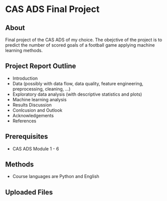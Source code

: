 
# CAS ADS Final Project

## About
Final project of the CAS ADS of my choice. The obejctive of the project is to predict the number of scored goals of a football game applying machine learning methods. 

## Project Report Outline
- Introduction
- Data (possibly with data flow, data quality, feature engineering, preprocessing, cleaning, ...)
- Exploratory data analysis (with descriptive statistics and plots)
- Machine learning analysis
- Results Discussion
- Conlcusion and Outlook
- Acknowledgements
- References

## Prerequisites
- CAS ADS Module 1 - 6

## Methods
- Course languages are Python and English

## Uploaded Files

